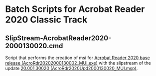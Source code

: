 # Batch Scripts for Acrobat Reader 2020 Classic Track

## SlipStream-AcrobatReader2020-2000130020.cmd
Script that performs the creation of msi for [Acrobat Reader 2020 base release (AcroRdr20202000130002_MUI.exe)](https://www.adobe.com/devnet-docs/acrobatetk/tools/ReleaseNotesDC/classic/dcclassic2020base.html) with the slipstream of the update [20.001.30020 (AcroRdr2020Upd2000130020_MUI.msp)](https://www.adobe.com/devnet-docs/acrobatetk/tools/ReleaseNotesDC/classic/dcclassic20.001feb2021.html).
